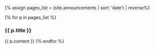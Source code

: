 {% assign pages_list = (site.announcements | sort: 'date') | reverse%}

{% for p in pages_list %} 
<h3>{{ p.title }}</h3>
{{ p.content }} 
{% endfor %}
